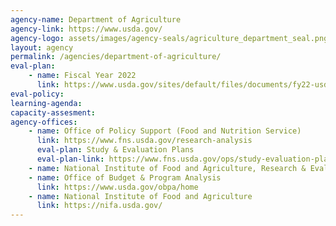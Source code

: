 ```yaml
---
agency-name: Department of Agriculture
agency-link: https://www.usda.gov/
agency-logo: assets/images/agency-seals/agriculture_department_seal.png
layout: agency
permalink: /agencies/department-of-agriculture/
eval-plan:
    - name: Fiscal Year 2022
      link: https://www.usda.gov/sites/default/files/documents/fy22-usda-evaluation-plan.pdf
eval-policy:
learning-agenda:
capacity-assesment:
agency-offices:
    - name: Office of Policy Support (Food and Nutrition Service)
      link: https://www.fns.usda.gov/research-analysis
      eval-plan: Study & Evaluation Plans
      eval-plan-link: https://www.fns.usda.gov/ops/study-evaluation-plans
    - name: National Institute of Food and Agriculture, Research & Evaluation
    - name: Office of Budget & Program Analysis
      link: https://www.usda.gov/obpa/home
    - name: National Institute of Food and Agriculture
      link: https://nifa.usda.gov/
---
```

